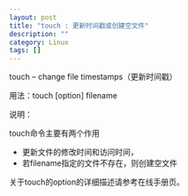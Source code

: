 ```yaml
---
layout: post
title: "touch : 更新时间戳或创建空文件"
description: ""
category: Linux
tags: []
---
```


touch – change file timestamps（更新时间戳）

用法：touch [option] filename 

说明：

touch命令主要有两个作用

* 更新文件的修改时间和访问时间，
* 若filename指定的文件不存在，则创建空文件 

关于touch的option的详细描述请参考在线手册页。
